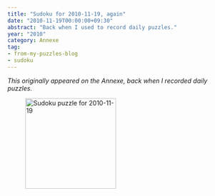 ```yaml
---
title: "Sudoku for 2010-11-19, again"
date: "2010-11-19T00:00:00+09:30"
abstract: "Back when I used to record daily puzzles."
year: "2010"
category: Annexe
tag:
- from-my-puzzles-blog
- sudoku
---
```

<p style="font-style:italic;">This originally appeared on the Annexe, back when I recorded daily puzzles.</p>

<figure><p><img src="https://rubenerd.com/files/museum/sudoku-2010-11-19-again.png" alt="Sudoku puzzle for 2010-11-19" style="width:203px; height:203px; image-rendering:optimizeSpeed; image-rendering:-moz-crisp-edges; image-rendering:-o-crisp-edges; image-rendering:-webkit-optimize-contrast; image-rendering:optimize-contrast; image-rendering:crisp-edges; image-rendering:pixelated; -ms-interpolation-mode:nearest-neighbor;" /></p></figure>
